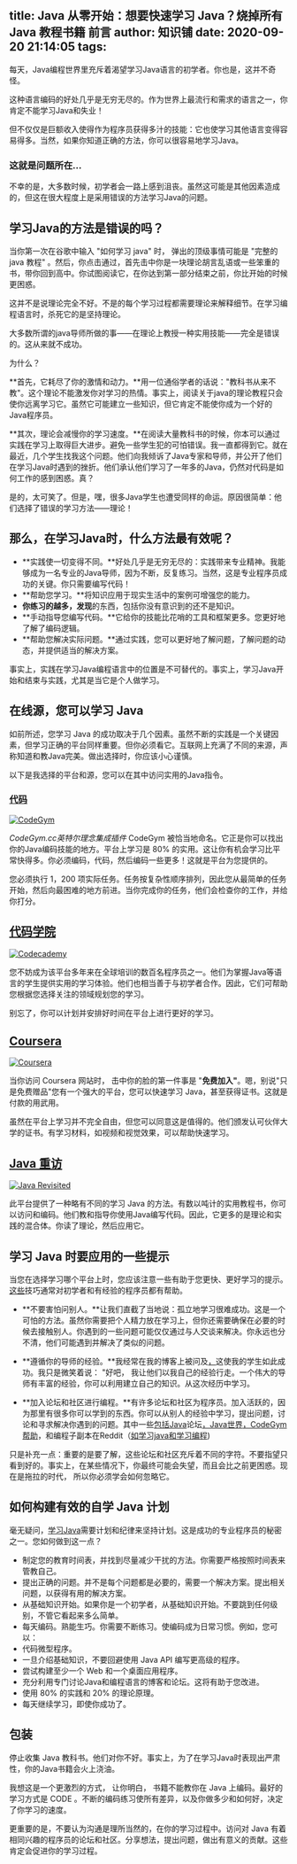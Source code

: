
title: Java 从零开始：想要快速学习 Java？烧掉所有 Java 教程书籍 前言
author: 知识铺
date: 2020-09-20 21:14:05
tags: 
---
 每天，Java编程世界里充斥着渴望学习Java语言的初学者。你也是，这并不奇怪。

这种语言编码的好处几乎是无穷无尽的。作为世界上最流行和需求的语言之一，你肯定不能学习Java和失业！

但不仅仅是巨额收入使得作为程序员获得多汁的技能：它也使学习其他语言变得容易得多。当然，如果你知道正确的方法，你可以很容易地学习Java。

### [](#and-that-is-the-problem)<font _mstmutation="1" _msthash="289627" _msttexthash="27163344">这就是问题所在...</font>

不幸的是，大多数时候，初学者会一路上感到沮丧。虽然这可能是其他因素造成的，但这在很大程度上是采用错误的方法学习Java的问题。

## [](#what-is-the-wrong-approach-to-learning-java)<font _mstmutation="1" _msthash="289952" _msttexthash="72748871">学习Java的方法是错误的吗？</font>

当你第一次在谷歌中输入 "如何学习 java" 时， 弹出的顶级事情可能是 "完整的 java 教程" 。然后，你点击通过，首先击中你是一块理论胡言乱语或一些笨重的书，带你回到高中。你试图阅读它，在你达到第一部分结束之前，你比开始的时候更困惑。

这并不是说理论完全不好。不是的每个学习过程都需要理论来解释细节。在学习编程语言时，杀死它的是坚持理论。

大多数所谓的java导师所做的事——在理论上教授一种实用技能——完全是错误的。这从来就不成功。

为什么？

**首先，它耗尽了你的激情和动力。**用一位通俗学者的话说："教科书从来不教"。这个理论不能激发你对学习的热情。事实上，阅读关于java的理论教程只会使你远离学习它。虽然它可能建立一些知识，但它肯定不能使你成为一个好的Java程序员。

**其次，理论会减慢你的学习速度。**在阅读大量教科书的时候，你本可以通过实践在学习上取得巨大进步。避免一些学生犯的可怕错误。我一直都得到它。就在最近，几个学生找我这个问题。他们向我倾诉了Java专家和导师，并公开了他们在学习Java时遇到的挫折。他们承认他们学习了一年多的Java，仍然对代码是如何工作的感到困惑。真？

是的，太可笑了。但是，嘿，很多Java学生也遭受同样的命运。原因很简单：他们选择了错误的学习方法——理论！

## [](#so-what-approach-works-best-when-learning-java)<font _mstmutation="1" _msthash="304681" _msttexthash="123622707">那么，在学习Java时，什么方法最有效呢？</font>

*   <font _mstmutation="1" _msthash="463294" _msttexthash="1347560877">**实践使一切变得不同。**好处几乎是无穷无尽的：实践带来专业精神。我能够成为一名专业的Java导师，因为不断，反复练习。当然，这是专业程序员成功的关键。你只需要编写代码！</font>
*   <font _mstmutation="1" _msthash="463671" _msttexthash="183746056">**帮助您学习。**将知识应用于现实生活中的案例可增强您的能力。</font>
*   <font _mstmutation="1" _msthash="464048" _msttexthash="215225621">**你练习的越多，发现**的东西，包括你没有意识到的还不是知识。</font>
*   <font _mstmutation="1" _msthash="464425" _msttexthash="354193437">**手动指导您编写代码。**它给你的技能比花哨的工具和框架更多。您更好地了解了编码逻辑。</font>
*   <font _mstmutation="1" _msthash="464802" _msttexthash="514341945">**帮助您解决实际问题。**通过实践，您可以更好地了解问题，了解问题的动态，并提供适当的解决方案。</font>

事实上，实践在学习Java编程语言中的位置是不可替代的。事实上，学习Java开始和结束与实践，尤其是当它是个人做学习。

## [](#online-sources-where-you-can-learn-java)<font _mstmutation="1" _msthash="305617" _msttexthash="35767381">在线源，您可以学习 Java</font>

如前所述，您学习 Java 的成功取决于几个因素。虽然不断的实践是一个关键因素，但学习正确的平台同样重要。但你必须看它。互联网上充满了不同的来源，声称知道和教Java完美。做出选择时，你应该小心谨慎。

以下是我选择的平台和源，您可以在其中访问实用的Java指令。

### [](#codegym)[代码](https://zshipu.com/t?url=https://codegym.cc/)

[![CodeGym](https://res.cloudinary.com/practicaldev/image/fetch/s--hvDgIYbS--/c_limit%2Cf_auto%2Cfl_progressive%2Cq_auto%2Cw_880/https://miro.medium.com/max/630/1%2A0ghVc5UCwSo_lw0ymv4BuQ.jpeg "CodeGym")](https://zshipu.com/t?url=https://res.cloudinary.com/practicaldev/image/fetch/s--hvDgIYbS--/c_limit%2Cf_auto%2Cfl_progressive%2Cq_auto%2Cw_880/https://miro.medium.com/max/630/1%2A0ghVc5UCwSo_lw0ymv4BuQ.jpeg)

_CodeGym.cc英特尔理念集成插件_
CodeGym 被恰当地命名。它正是你可以找出你的Java编码技能的地方。平台上学习是 80% 的实用。这让你有机会学习比平常快得多。你必须编码，代码，然后编码一些更多！这就是平台为您提供的。

您必须执行 1，200 项实际任务。任务按复杂性顺序排列，因此您从最简单的任务开始，然后向最困难的地方前进。当你完成你的任务，他们会检查你的工作，并给你打分。

## [](#codecademy)[代码学院](https://zshipu.com/t?url=https://www.codecademy.com/catalog/language/java)

[![Codecademy](https://res.cloudinary.com/practicaldev/image/fetch/s--QvxeuCrj--/c_limit%2Cf_auto%2Cfl_progressive%2Cq_auto%2Cw_880/https://miro.medium.com/max/630/1%2A5-oWQrpgayt00c5M5V_7RA.png "Codecademy")](https://zshipu.com/t?url=https://res.cloudinary.com/practicaldev/image/fetch/s--QvxeuCrj--/c_limit%2Cf_auto%2Cfl_progressive%2Cq_auto%2Cw_880/https://miro.medium.com/max/630/1%2A5-oWQrpgayt00c5M5V_7RA.png)

您不妨成为该平台多年来在全球培训的数百名程序员之一。他们为掌握Java等语言的学生提供实用的学习体验。他们也相当善于与初学者合作。因此，它们可帮助您根据您选择关注的领域规划您的学习。

别忘了，你可以计划并安排好时间在平台上进行更好的学习。

## [](#coursera)[Coursera](https://zshipu.com/t?url=https://www.coursera.org/courses?query=java&)

[![Coursera](https://res.cloudinary.com/practicaldev/image/fetch/s--QSn0qf2L--/c_limit%2Cf_auto%2Cfl_progressive%2Cq_auto%2Cw_880/https://miro.medium.com/max/630/1%2AbInpsnfLgkM3nNRCfb7yrw.png "Coursera")](https://zshipu.com/t?url=https://res.cloudinary.com/practicaldev/image/fetch/s--QSn0qf2L--/c_limit%2Cf_auto%2Cfl_progressive%2Cq_auto%2Cw_880/https://miro.medium.com/max/630/1%2AbInpsnfLgkM3nNRCfb7yrw.png)

当你访问 Coursera 网站时， 击中你的脸的第一件事是 "**免费加入"**。嗯，别说"只是免费赠品"您有一个强大的平台，您可以快速学习 Java，甚至获得证书。这就是付款的用武用。

虽然在平台上学习并不完全自由，但您可以同意这是值得的。他们颁发认可伙伴大学的证书。有学习材料，如视频和视觉效果，可以帮助快速学习。

## [](#java-revisited)[Java 重访](https://zshipu.com/t?url=https://javarevisited.blogspot.com/)

[![Java Revisited](https://res.cloudinary.com/practicaldev/image/fetch/s--lEpFk51f--/c_limit%2Cf_auto%2Cfl_progressive%2Cq_auto%2Cw_880/https://miro.medium.com/max/630/1%2AmEXHlmg_ieFLrOwH5k8Oew.png "Java Revisited")](https://zshipu.com/t?url=https://res.cloudinary.com/practicaldev/image/fetch/s--lEpFk51f--/c_limit%2Cf_auto%2Cfl_progressive%2Cq_auto%2Cw_880/https://miro.medium.com/max/630/1%2AmEXHlmg_ieFLrOwH5k8Oew.png)

此平台提供了一种略有不同的学习 Java 的方法。有数以吨计的实用教程书，你可以访问和编码。他们教和指导你使用Java编写代码。因此，它更多的是理论和实践的混合体。你读了理论，然后应用它。

## [](#some-tips-to-apply-when-learning-java)<font _mstmutation="1" _msthash="305591" _msttexthash="57510479">学习 Java 时要应用的一些提示</font>

当您在选择学习哪个平台上时，您应该注意一些有助于您更快、更好学习的提示。[这些](https://zshipu.com/t?url=https://javarevisited.blogspot.com/2018/05/10-tips-to-become-better-java-developer.html#axzz5jwmmAbXI)技巧通常对初学者和有经验的程序员都有帮助。

*   **不要害怕问别人。**让我们直截了当地说：孤立地学习很难成功。这是一个可怕的方法。虽然你需要把个人精力放在学习上，但你还需要确保在必要的时候去接触别人。你遇到的一些问题可能仅仅通过与人交谈来解决。你永远也分不清，他们可能遇到并解决了类似的问题。

*   **遵循你的导师的经验。**我经常在我的博客上被问及[，](https://zshipu.com/t?url=https://medium.com/@johnnythecoder)这使我的学生如此成功。我只是微笑着说： "好吧， 我让他们以我自己的经验行走。一个伟大的导师有丰富的经验，你可以利用建立自己的知识。从这次经历中学习。

*   <font _mstmutation="1" _msthash="586768" _msttexthash="2698214220">**加入论坛和社区进行编程。**有许多论坛和社区为程序员。加入活跃的，因为那里有很多你可以学到的东西。你可以从别人的经验中学习，提出问题，讨论和寻求解决你遇到的问题。其中一些[包括Java](https://zshipu.com/t?url=http://www.javaprogrammingforums.com/)论坛[，Java世界](https://zshipu.com/t?url=https://www.javaworld.com/)[，CodeGym帮助](https://zshipu.com/t?url=https://codegym.cc/help)，和编程子副本在Reddit（[如](https://zshipu.com/t?url=https://www.reddit.com/r/learnjava/)[学习java和学习编程](https://zshipu.com/t?url=https://www.reddit.com/r/learnprogramming/)</font>)

只是补充一点：重要的是要了解，这些论坛和社区充斥着不同的字符。不要指望只看到好的。事实上，在某些情况下，你最终可能会失望，而且会比之前更困惑。现在是拖拉的时代， 所以你必须学会如何忽略它。

## [](#how-to-build-an-effective-plan-for-selflearning-java)<font _mstmutation="1" _msthash="306839" _msttexthash="49136165">如何构建有效的自学 Java 计划</font>

毫无疑问，[学习Java](https://zshipu.com/t?url=https://javarevisited.blogspot.com/2018/05/top-5-java-courses-for-beginners-to-learn-online.html)需要计划和纪律来坚持计划。这是成功的专业程序员的秘密之一。您如何做到这一点？

*   制定您的教育时间表，并找到尽量减少干扰的方法。你需要严格按照时间表来管教自己。
*   提出正确的问题。并不是每个问题都是必要的，需要一个解决方案。提出相关问题，以获得有用的解决方案。
*   从基础知识开始。如果你是一个初学者，从基础知识开始。不要跳到任何级别，不管它看起来多么简单。
*   每天编码。熟能生巧。你需要不断练习。使编码成为日常习惯。例如，您可以：
*   代码微型程序。
*   一旦介绍基础知识，不要回避使用 Java API 编写更高级的程序。
*   尝试构建至少一个 Web 和一个桌面应用程序。
*   充分利用专门讨论Java和编程语言的博客和论坛。这将有助于您改进。
*   使用 80% 的实践和 20% 的理论原理。
*   每天继续学习，即使你成功了。

## [](#wrapping-up)<font _mstmutation="1" _msthash="304954" _msttexthash="5575375">包装</font>

停止收集 Java 教科书。他们对你不好。事实上，为了在学习Java时表现出严肃性，你的Java书籍会火上浇油。

我想这是一个更激烈的方式， 让你明白， 书籍不能教你在 Java 上编码。最好的学习方式是 CODE 。不断的编码练习使所有差异，以及你做多少和如何好，决定了你学习的速度。

更重要的是，不要认为沟通是理所当然的，在你的学习过程中。访问对 Java 有着相同兴趣的程序员的论坛和社区。分享想法，提出问题，做出有意义的贡献。这些肯定会促进你的学习过程。
